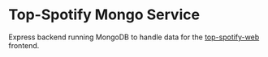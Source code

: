 # Top-Spotify Mongo Service

Express backend running MongoDB to handle data for the [top-spotify-web](https://github.com/scjohnson16/top-spotify-web) frontend.
